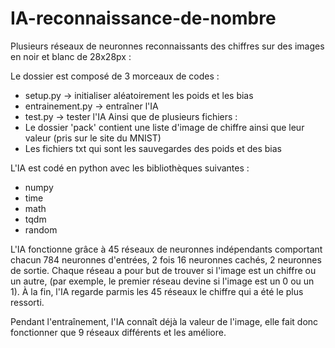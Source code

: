 # IA-reconnaissance-de-nombre
Plusieurs réseaux de neuronnes reconnaissants des chiffres sur des images en noir et blanc de 28x28px :

Le dossier est composé de 3 morceaux de codes :
* setup.py -> initialiser aléatoirement les poids et les bias
* entrainement.py -> entraîner l'IA
* test.py -> tester l'IA
Ainsi que de plusieurs fichiers :
* Le dossier 'pack' contient une liste d'image de chiffre ainsi que leur valeur (pris sur le site du MNIST)
* Les fichiers txt qui sont les sauvegardes des poids et des bias

L'IA est codé en python avec les bibliothèques suivantes :
* numpy
* time 
* math
* tqdm
* random

L'IA fonctionne grâce à 45 réseaux de neuronnes indépendants comportant chacun 784 neuronnes d'entrées, 2 fois 16 neuronnes cachés, 2 neuronnes de sortie.
Chaque réseau a pour but de trouver si l'image est un chiffre ou un autre, (par exemple, le premier réseau devine si l'image est un 0 ou un 1).
À la fin, l'IA regarde parmis les 45 réseaux le chiffre qui a été le plus ressorti.

Pendant l'entraînement, l'IA connaît déjà la valeur de l'image, elle fait donc fonctionner que 9 réseaux différents et les améliore.
